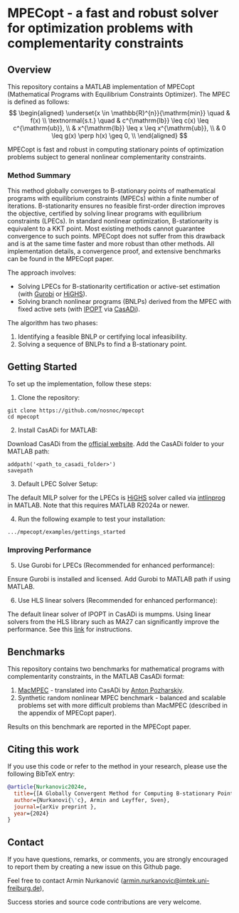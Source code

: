 # MPECopt - a fast and robust solver for optimization problems with complementarity constraints

## Overview
This repository contains a MATLAB implementation of MPECopt (Mathematical Programs with Equilibrium Constraints Optimizer).
The MPEC is defined as follows:
$$
\begin{aligned}
\underset{x \in \mathbb{R}^{n}}{\mathrm{min}} \quad & f(x) \\
\textnormal{s.t.} \quad & c^{\mathrm{lb}} \leq c(x) \leq c^{\mathrm{ub}}, \\
& x^{\mathrm{lb}} \leq x \leq x^{\mathrm{ub}}, \\
& 0 \leq g(x) \perp h(x) \geq 0, \\
\end{aligned}
$$

MPECopt is fast and robust in computing stationary points of optimization problems subject to general nonlinear complementarity constraints. 

### Method Summary
This method globally converges to B-stationary points of mathematical programs with equilibrium constraints (MPECs) within a finite number of iterations. 
B-stationarity ensures no feasible first-order direction improves the objective, certified by solving linear programs with equilibrium constraints (LPECs). 
In standard nonlinear optimization, B-stationarity is equivalent to a KKT point. Most existing methods cannot guarantee convergence to such points. 
MPECopt does not suffer from this drawback and is at the same time faster and more robust than other methods.
All implementation details, a convergence proof, and extensive benchmarks can be found in the MPECopt paper.

The approach involves:
- Solving LPECs for B-stationarity certification or active-set estimation (with [Gurobi](https://www.gurobi.com/documentation/current/refman/matlab_setting_up_the_grb_.html) or [HiGHS](https://highs.dev/)).
- Solving branch nonlinear programs (BNLPs) derived from the MPEC with fixed active sets (with [IPOPT](https://coin-or.github.io/Ipopt/) via [CasADi](https://web.casadi.org/get/)).

The algorithm has two phases:
1. Identifying a feasible BNLP or certifying local infeasibility.
2. Solving a sequence of BNLPs to find a B-stationary point.


## Getting Started 

To set up the implementation, follow these steps:

1. Clone the repository:
```
git clone https://github.com/nosnoc/mpecopt
cd mpecopt
```

2. Install CasADi for MATLAB:

Download CasADi from the [official website]( https://web.casadi.org/get/).
Add the CasADi folder to your MATLAB path:
```
addpath('<path_to_casadi_folder>')
savepath
```

3. Default LPEC Solver Setup:

The default MILP solver for the LPECs is [HiGHS](https://highs.dev/) solver called via [intlinprog](https://de.mathworks.com/help/optim/ug/intlinprog.html) in MATLAB.
Note that this requires MATLAB R2024a or newer.


4. Run the following example to test your installation:

```
.../mpecopt/examples/gettings_started
```

### Improving Performance 

5. Use Gurobi for LPECs (Recommended for enhanced performance):

Ensure Gurobi is installed and licensed.
Add Gurobi to MATLAB path if using MATLAB.


6. Use HLS linear solvers (Recommended for enhanced performance):

The default linear solver of IPOPT in CasADi is mumpms. Using linear solvers from the HLS library such as MA27 can significantly improve the performance.
See this [link](https://github.com/casadi/casadi/wiki/Obtaining-HSL) for instructions.

## Benchmarks

This repository contains two benchmarks for  mathematical programs with complementarity constraints, in the MATLAB CasADi format:
1. [MacMPEC](https://wiki.mcs.anl.gov/leyffer/index.php/MacMPEC)  - translated into CasADi by [Anton Pozharskiy](https://github.com/apozharski).
2. Synthetic random nonlinear MPEC benchmark - balanced and scalable problems set with more difficult problems than MacMPEC (described in the appendix of MPECopt paper).

Results on this benchmark are reported in the MPECopt paper.


## Citing this work
If you use this code or refer to the method in your research, please use the following BibTeX entry:

```bibtex
@article{Nurkanovic2024e, 
  title={[A Globally Convergent Method for Computing B-stationary Points of Mathematical Programs with Equilibrium Constraints},
  author={Nurkanovi{\'c}, Armin and Leyffer, Sven}, 
  journal={arXiv preprint },
  year={2024}
}
```

## Contact 

If you have questions, remarks, or comments, you are strongly encouraged to report them by creating a new issue on this Github page.

Feel free to contact Armin Nurkanović ([armin.nurkanovic@imtek.uni-freiburg.de](mailto:armin.nurkanovic@imtek.uni-freiburg.de)),

Success stories and source code contributions are very welcome.

